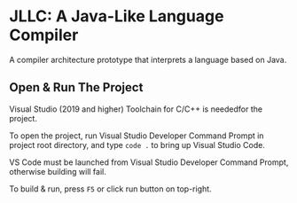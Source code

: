 # JLLC: A Java-Like Language Compiler

A compiler architecture prototype that interprets a language based on Java.

## Open & Run The Project
Visual Studio (2019 and higher) Toolchain for C/C++ is neededfor the project.

To open the project, run Visual Studio Developer Command Prompt in project root directory, and type `code .` to bring up Visual Studio Code.

VS Code must be launched from Visual Studio Developer Command Prompt, otherwise building will fail.

To build & run, press `F5` or click run button on top-right.
